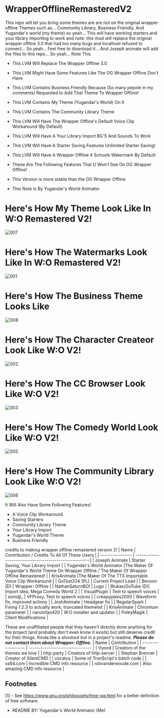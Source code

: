 # WrapperOfflineRemasteredV2
This repo will let you bring some themes are are not on the original wrapper offline Themes such as... Community Library, Business Friendly, And Yugandar's world (my theme) so yeah... This will have working starters and your library importing to work and note: this mod will replace the original wrapper offline 3.0 that had too many bugs and localhost refused to connect... So yeah... Feel free to download it... And Joseph animate will add the files to this repo... So yeah...
Note This
- This LVM Will Replace The Wrapper Offline 3.0
- This LVM Might Have Some Features Like The OG Wrapper Offline Don't Have
- This LVM Contains Business Friendly Because (So many pepole in my comments) Requested to Add That Theme To Wrapper Offline!
- This LVM Contains My Theme (Yugandar's World) On It
- This LVM Contains The Community Library Theme
- This LVM Will Have The Wrapper Offline's Default Voice Clip Workaround (By Default)
- This LVM Will Have A Your Library Import BG'S And Sounds To Work
- This LVM Will Have A Starter Saving Features
  Unlimited Starter Saving!
- This LVM Will Have A Wrapper Offline 4 Schools Watermark By Default
- These Are The Following Features That U Won't See On OG Wrapper Offline!
- This Version is more stable than the OG Wrapper Offline

- This Note Is By Yugandar's World Animator

# Here's How My Theme Look Like In W:O Remastered V2!
![007](https://user-images.githubusercontent.com/85108105/156993684-e4082c5f-bb22-489a-b97a-2b1f4dc2f926.PNG)
# Here's How The Watermarks Look Like In W:O Remastered V2!
![001](https://user-images.githubusercontent.com/85108105/156993697-c0d4daaa-ba7c-45d2-a023-ba4fcd8bc1e1.PNG)
# Here's How The Business Theme Looks Like
![008](https://user-images.githubusercontent.com/85108105/156996001-e7d7685f-a8ef-4bb3-8e54-70d6d566ebdf.PNG)
# Here's How The Character Createor Look Like W:O V2!
![002](https://user-images.githubusercontent.com/85108105/156993703-fef8cf22-3b86-46a8-8811-85b5b9bab8b9.PNG)
# Here's How The CC Browser Look Like W:O V2!
![003](https://user-images.githubusercontent.com/85108105/156993711-fd140573-cc95-4709-b719-dac61c0a9c46.PNG)
# Here's How The Comedy World Look Like W:O V2!
![005](https://user-images.githubusercontent.com/85108105/156993716-c5bb7ffb-892e-4149-b3e3-d625ccbec2aa.PNG)
# Here's How The Community Library Look Like W:O V2!
![006](https://user-images.githubusercontent.com/85108105/156993722-eb861b7d-13e3-4283-8359-3b8deabf3ef0.PNG)



It Will Also Have Some Following Features!
- A Voice Clip Workaround
- Saving Starters
- Community Library Theme
- Your Library Import
- Yugandar's World Theme
- Business Friendly 







credits to making wrapper offline remastered version 2!
| Name             | Contribution / Credits To All Of These Users                                          |
| ---------------- | -------------------------------------------------------|
| Joseph Animate   | Starter Saving, Your Library Import                                    |
| Yugandar's World Animator       |The Maker Of Yugandar's World Theme On Wrapper Offline / The Maker Of Wrapper Offline Remastered!                                   |
| KrisAnimate       |The Maker Of The TTS Importable Voice Clip Workaround                                 |
| GoTest334 (PL)   | Current Project Lead                                   |
| Benson (D)       | Wrapper: Offline                                       |
| NathanSaturnBOI  | Logo                                                   |
| Blukas/GoTube (D)| Import idea, Mega Comedy World 2                       |
| VisualPlugin     | Text to speech voices                                  |
| xomdjl_          | VFProxy, Text to speech voices                         |
| creepyjokes2000  | Waveform fix, improved actions                         |
| JoshAnimate      | Headgear fix                                           |
| RegularSpark     | Fixing 1.2.3 to actually work, truncated themelist     |
| KrisAnimate      | Chromium parameter                                     |
| narutofan420     | W:O installer and updater                              |
| PoleyMagik       | Client Modifications                                   |

These are unaffiliated people that they haven't directly done anything for the project (and probably don't even know it exists) but still deserve credit for their things. Kinda like a shoutout but in a project's readme. ***Please do not contact them about Wrapper: Offline.***
| Name               | Contribution                     |
| ------------------ | -------------------------------- |
| Vyond              | Creators of the themes we love   |
| http-party         | Creators of http-server          |
| Stephan Brenner    | Creator of SilentCMD             |
| vocatus            | Some of TronScript's batch code  |
| ss64.com           | Incredible CMD info resource     |
| robvanderwoude.com | Also amazing CMD info resource   |

## Footnotes
[1] - See <https://www.gnu.org/philosophy/free-sw.html> for a better definition of free software.


- README BY: Yugandar's World Animator (Me)
